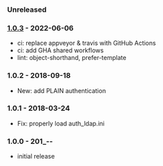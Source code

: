 
### Unreleased

### [1.0.3] - 2022-06-06

- ci: replace appveyor & travis with GitHub Actions
- ci: add GHA shared workflows
- lint: object-shorthand, prefer-template

### 1.0.2 - 2018-09-18

- New: add PLAIN authentication


### 1.0.1 - 2018-03-24

- Fix: properly load auth_ldap.ini


### 1.0.0 - 201_-__-__

- initial release


[1.0.3]: https://github.com/haraka/haraka-plugin-auth-ldap/releases/tag/1.0.3
